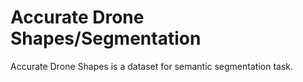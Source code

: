 # Accurate Drone Shapes/Segmentation

Accurate Drone Shapes is a dataset for semantic segmentation task.